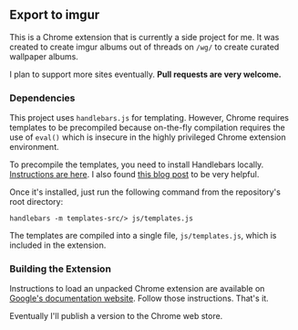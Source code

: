 ## Export to imgur

This is a Chrome extension that is currently a side project for me. It was
created to create imgur albums out of threads on `/wg/` to create curated
wallpaper albums.

I plan to support more sites eventually. **Pull requests are very welcome.**

### Dependencies

This project uses `handlebars.js` for templating. However, Chrome requires templates to be precompiled because on-the-fly compilation requires the use of `eval()` which is insecure in the highly privileged Chrome extension environment.

To precompile the templates, you need to install Handlebars locally. [Instructions are here](http://handlebarsjs.com/precompilation.html). I also found [this blog post](http://www.adamwadeharris.com/how-to-precompile-handlebars-templates/) to be very helpful.

Once it's installed, just run the following command from the repository's root directory:

    handlebars -m templates-src/> js/templates.js

The templates are compiled into a single file, `js/templates.js`, which is included in the extension.

### Building the Extension

Instructions to load an unpacked Chrome extension are available on [Google's documentation website](https://developer.chrome.com/extensions/getstarted#unpacked). Follow those instructions. That's it.

Eventually I'll publish a version to the Chrome web store.
